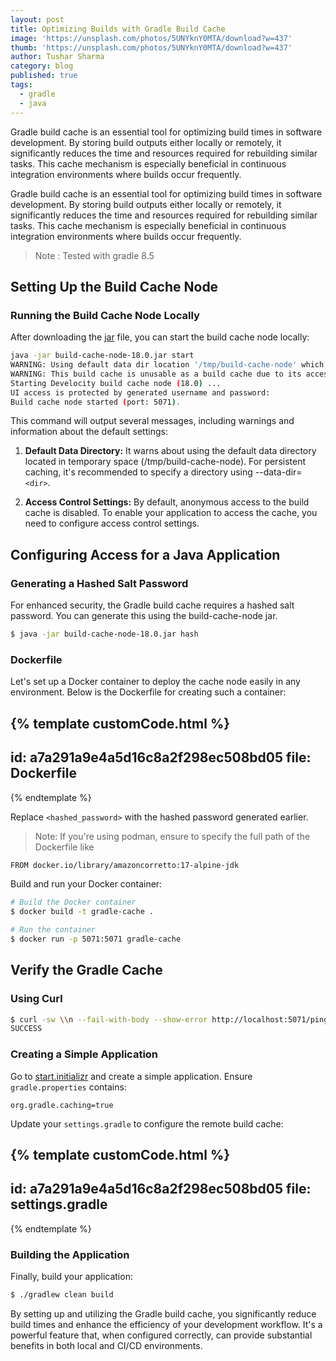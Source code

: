 ```yaml
---
layout: post
title: Optimizing Builds with Gradle Build Cache
image: 'https://unsplash.com/photos/5UNYknY0MTA/download?w=437'
thumb: 'https://unsplash.com/photos/5UNYknY0MTA/download?w=437'
author: Tushar Sharma
category: blog
published: true
tags:
  - gradle
  - java
---
```


Gradle build cache is an essential tool for optimizing build times in software development. By storing build outputs either locally or remotely, it significantly reduces the time and resources required for rebuilding similar tasks. This cache mechanism is especially beneficial in continuous integration environments where builds occur frequently.<!-- truncate_here -->

Gradle build cache is an essential tool for optimizing build times in software development. By storing build outputs either locally or remotely, it significantly reduces the time and resources required for rebuilding similar tasks. This cache mechanism is especially beneficial in continuous integration environments where builds occur frequently.


> Note : Tested with gradle 8.5

## Setting Up the Build Cache Node

### Running the Build Cache Node Locally

After downloading the  [jar](https://docs.gradle.com/build-cache-node/jar/build-cache-node-18.0.jar) file, you can start the build cache node locally:

```bash
java -jar build-cache-node-18.0.jar start
WARNING: Using default data dir location '/tmp/build-cache-node' which is in temp space and could be deleted at any time (use '--data-dir=<dir>' to specify a persistent location).
WARNING: This build cache is unusable as a build cache due to its access control settings - anonymous access is disabled and no users are defined.
Starting Develocity build cache node (18.0) ...
UI access is protected by generated username and password:
Build cache node started (port: 5071).
```
This command will output several messages, including warnings and information about the default settings:

1. **Default Data Directory:** It warns about using the default data directory located in temporary space (/tmp/build-cache-node). For persistent caching, it's recommended to specify a directory using --data-dir=`<dir>`.

2. **Access Control Settings:** By default, anonymous access to the build cache is disabled. To enable your application to access the cache, you need to configure access control settings.

## Configuring Access for a Java Application

### Generating a Hashed Salt Password

For enhanced security, the Gradle build cache requires a hashed salt password. You can generate this using the build-cache-node jar. 

```bash
$ java -jar build-cache-node-18.0.jar hash
```
### Dockerfile

Let's set up a Docker container to deploy the cache node easily in any environment. Below is the Dockerfile for creating such a container:

{% template  customCode.html %}
---
id: a7a291a9e4a5d16c8a2f298ec508bd05
file: Dockerfile
---
{% endtemplate %}

Replace `<hashed_password>` with the hashed password generated earlier.

> Note: If you're using podman, ensure to specify the full path of the Dockerfile like

```bash
FROM docker.io/library/amazoncorretto:17-alpine-jdk
```

Build and run your Docker container:

```bash
# Build the Docker container
$ docker build -t gradle-cache .

# Run the container
$ docker run -p 5071:5071 gradle-cache  
```


## Verify the Gradle Cache

### Using Curl


```bash
$ curl -sw \\n --fail-with-body --show-error http://localhost:5071/ping
SUCCESS
```

### Creating a Simple Application

Go to [start.initializr](https://start.spring.io/) and create a simple application. Ensure `gradle.properties` contains: 

```
org.gradle.caching=true
```

Update your `settings.gradle` to configure the remote build cache:

{% template customCode.html %}
---
id: a7a291a9e4a5d16c8a2f298ec508bd05
file: settings.gradle
---
{% endtemplate %}

### Building the Application

Finally, build your application:

```bash
$ ./gradlew clean build
```

By setting up and utilizing the Gradle build cache, you significantly reduce build times and enhance the efficiency of your development workflow. It's a powerful feature that, when configured correctly, can provide substantial benefits in both local and CI/CD environments.

